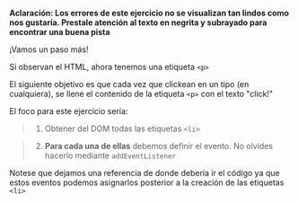 **Aclaración: Los errores de este ejercicio no se visualizan tan lindos como nos gustaría. Prestale atención al texto en negrita y subrayado para encontrar una buena pista**

¡Vamos un paso más!

Si observan el HTML, ahora tenemos una etiqueta `<p>`

El siguiente objetivo es que cada vez que clickean en un tipo (en cualquiera), se llene el contenido de la etiqueta `<p>` con el texto "click!"

El foco para este ejercicio sería:

> 1. Obtener del DOM todas las etiquetas `<li>`

> 2. **Para cada una de ellas** debemos definir el evento. No olvides hacerlo mediante `addEventListener`

Notese que dejamos una referencia de donde debería ir el código ya que estos eventos podemos asignarlos posterior a la creación de las etiquetas `<li>`